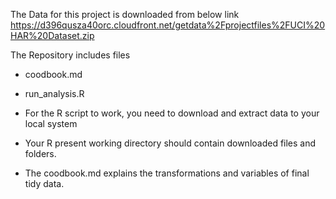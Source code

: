 The Data for this project is downloaded from below link
https://d396qusza40orc.cloudfront.net/getdata%2Fprojectfiles%2FUCI%20HAR%20Dataset.zip

The Repository includes files

* coodbook.md
* run_analysis.R


* For the R script to work, you need to download and extract data to your local system
* Your R present working directory should contain downloaded files and folders.
* The coodbook.md explains the transformations and variables of final tidy data.
